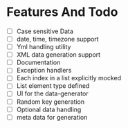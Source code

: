 # Features And Todo

- [ ] Case sensitive Data
- [ ] date, time, timezone support
- [ ] Yml handling utility
- [ ] XML data generation support 
- [ ] Documentation 
- [ ] Exception handlers
- [ ] Each index in a list explicitly mocked 
- [ ] List element type defined
- [ ] UI for the data-generator
- [ ] Random key generation
- [ ] Optional data handling
- [ ] meta data for generation
